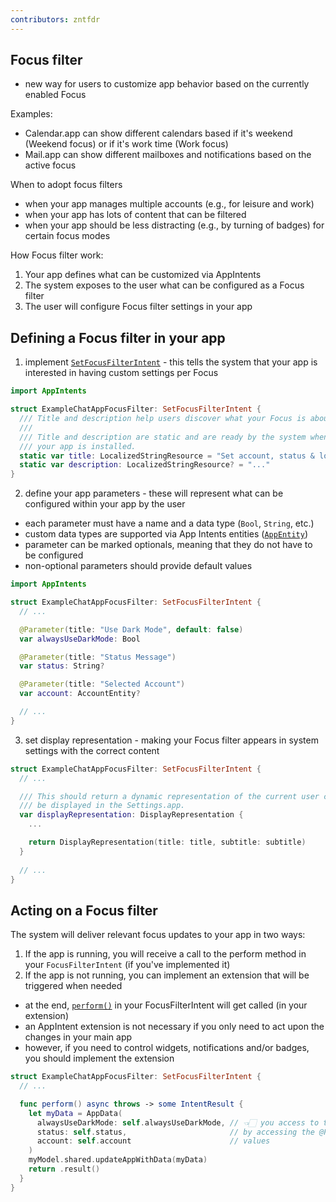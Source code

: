 ```yaml
---
contributors: zntfdr
---
```


## Focus filter

- new way for users to customize app behavior based on the currently enabled Focus

Examples:

- Calendar.app can show different calendars based if it's weekend (Weekend focus) or if it's work time (Work focus)
- Mail.app can show different mailboxes and notifications based on the active focus

When to adopt focus filters

- when your app manages multiple accounts (e.g., for leisure and work)
- when your app has lots of content that can be filtered
- when your app should be less distracting (e.g., by turning of badges) for certain focus modes

How Focus filter work:

1. Your app defines what can be customized via AppIntents
2. The system exposes to the user what can be configured as a Focus filter
3. The user will configure Focus filter settings in your app

## Defining a Focus filter in your app

1. implement [`SetFocusFilterIntent`][setfocusfilterintent] - this tells the system that your app is interested in having custom settings per Focus

```swift
import AppIntents

struct ExampleChatAppFocusFilter: SetFocusFilterIntent {
  /// Title and description help users discover what your Focus is about.
  ///
  /// Title and description are static and are ready by the system when 
  /// your app is installed.
  static var title: LocalizedStringResource = "Set account, status & look"
  static var description: LocalizedStringResource? = "..."
}
```

2. define your app parameters - these will represent what can be configured within your app by the user
  - each parameter must have a name and a data type (`Bool`, `String`, etc.)
  - custom data types are supported via App Intents entities ([`AppEntity`][appentity])
  - parameter can be marked optionals, meaning that they do not have to be configured
  - non-optional parameters should provide default values

```swift
import AppIntents

struct ExampleChatAppFocusFilter: SetFocusFilterIntent {
  // ...

  @Parameter(title: "Use Dark Mode", default: false)
  var alwaysUseDarkMode: Bool

  @Parameter(title: "Status Message")
  var status: String?

  @Parameter(title: "Selected Account")
  var account: AccountEntity?

  // ...
}
```

3. set display representation - making your Focus filter appears in system settings with the correct content

```swift
struct ExampleChatAppFocusFilter: SetFocusFilterIntent {
  // ...

  /// This should return a dynamic representation of the current user configuration to 
  /// be displayed in the Settings.app.
  var displayRepresentation: DisplayRepresentation {
    ...

    return DisplayRepresentation(title: title, subtitle: subtitle)
  }
  
  // ...
}
```

## Acting on a Focus filter

The system will deliver relevant focus updates to your app in two ways:

1. If the app is running, you will receive a call to the perform method in your `FocusFilterIntent` (if you've implemented it)
2. If the app is not running, you can implement an extension that will be triggered when needed
  - at the end, [`perform()`][p] in your FocusFilterIntent will get called (in your extension)
  - an AppIntent extension is not necessary if you only need to act upon the changes in your main app
  - however, if you need to control widgets, notifications and/or badges, you should implement the extension

```swift
struct ExampleChatAppFocusFilter: SetFocusFilterIntent {
  // ...

  func perform() async throws -> some IntentResult {
    let myData = AppData(
      alwaysUseDarkMode: self.alwaysUseDarkMode, // 👈🏻 you access to the user configuration
      status: self.status,                       // by accessing the @Parameter properties
      account: self.account                      // values
    )
    myModel.shared.updateAppWithData(myData)
    return .result()
  }
}
```

[setfocusfilterintent]: https://developer.apple.com/documentation/appintents/setfocusfilterintent
[appentity]: https://developer.apple.com/documentation/appintents/appentity
[p]: https://developer.apple.com/documentation/appintents/openentityintent/perform()

